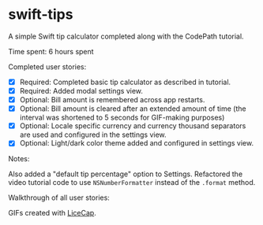 # swift-tips
A simple Swift tip calculator completed along with the CodePath tutorial.

Time spent: 6 hours spent

Completed user stories:

 * [x] Required: Completed basic tip calculator as described in tutorial.
 * [x] Required: Added modal settings view.
 * [x] Optional: Bill amount is remembered across app restarts.
 * [x] Optional: Bill amount is cleared after an extended amount of time (the interval was shortened to 5 seconds for GIF-making purposes)
 * [x] Optional: Locale specific currency and currency thousand separators are used and configured in the settings view.
 * [x] Optional: Light/dark color theme added and configured in settings view.
 
Notes:

Also added a "default tip percentage" option to Settings. Refactored the video tutorial code to use `NSNumberFormatter` instead of the `.format` method.

Walkthrough of all user stories:

GIFs created with [LiceCap](http://www.cockos.com/licecap/).
